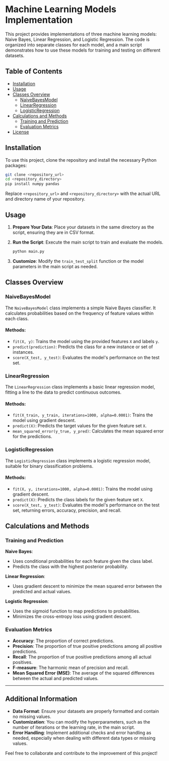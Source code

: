 # Machine Learning Models Implementation

This project provides implementations of three machine learning models: Naive Bayes, Linear Regression, and Logistic Regression. The code is organized into separate classes for each model, and a main script demonstrates how to use these models for training and testing on different datasets.

## Table of Contents

- [Installation](#installation)
- [Usage](#usage)
- [Classes Overview](#classes-overview)
    - [NaiveBayesModel](#naivebayesmodel)
    - [LinearRegression](#linearregression)
    - [LogisticRegression](#logisticregression)
- [Calculations and Methods](#calculations-and-methods)
    - [Training and Prediction](#training-and-prediction)
    - [Evaluation Metrics](#evaluation-metrics)
- [License](#license)

## Installation

To use this project, clone the repository and install the necessary Python packages:

```bash
git clone <repository_url>
cd <repository_directory>
pip install numpy pandas
```
Replace `<repository_url>` and `<repository_directory>` with the actual URL and directory name of your repository.

## Usage

1. **Prepare Your Data**: Place your datasets in the same directory as the script, ensuring they are in CSV format.

2. **Run the Script**: Execute the main script to train and evaluate the models.

   ```bash
   python main.py
   ```
3. **Customize**: Modify the `train_test_split` function or the model parameters in the main script as needed.

## Classes Overview

### NaiveBayesModel

The `NaiveBayesModel` class implements a simple Naive Bayes classifier. It calculates probabilities based on the frequency of feature values within each class.

#### Methods:
- `fit(X, y)`: Trains the model using the provided features `X` and labels `y`.
- `predict(prediction)`: Predicts the class for a new instance or set of instances.
- `score(X_test, y_test)`: Evaluates the model's performance on the test set.

### LinearRegression

The `LinearRegression` class implements a basic linear regression model, fitting a line to the data to predict continuous outcomes.

#### Methods:
- `fit(X_train, y_train, iterations=1000, alpha=0.0001)`: Trains the model using gradient descent.
- `predict(X)`: Predicts the target values for the given feature set `X`.
- `mean_squared_error(y_true, y_pred)`: Calculates the mean squared error for the predictions.

### LogisticRegression

The `LogisticRegression` class implements a logistic regression model, suitable for binary classification problems.

#### Methods:
- `fit(X, y, iterations=1000, alpha=0.0001)`: Trains the model using gradient descent.
- `predict(X)`: Predicts the class labels for the given feature set `X`.
- `score(X_test, y_test)`: Evaluates the model's performance on the test set, returning errors, accuracy, precision, and recall.

## Calculations and Methods

### Training and Prediction

**Naive Bayes**:
- Uses conditional probabilities for each feature given the class label.
- Predicts the class with the highest posterior probability.

**Linear Regression**:
- Uses gradient descent to minimize the mean squared error between the predicted and actual values.

**Logistic Regression**:
- Uses the sigmoid function to map predictions to probabilities.
- Minimizes the cross-entropy loss using gradient descent.

### Evaluation Metrics

- **Accuracy**: The proportion of correct predictions.
- **Precision**: The proportion of true positive predictions among all positive predictions.
- **Recall**: The proportion of true positive predictions among all actual positives.
- **F-measure**: The harmonic mean of precision and recall.
- **Mean Squared Error (MSE)**: The average of the squared differences between the actual and predicted values.

---

## Additional Information

- **Data Format**: Ensure your datasets are properly formatted and contain no missing values.
- **Customization**: You can modify the hyperparameters, such as the number of iterations or the learning rate, in the main script.
- **Error Handling**: Implement additional checks and error handling as needed, especially when dealing with different data types or missing values.


Feel free to collaborate and contribute to the improvement of this project!
